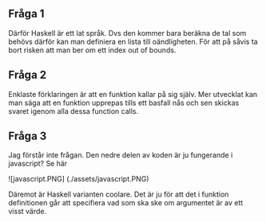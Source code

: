## Fråga 1
Därför Haskell är ett lat språk. Dvs den kommer bara beräkna de tal som behövs därför kan man definiera en lista till oändligheten. För att på såvis ta bort risken att man ber om ett index out of bounds.

## Fråga 2
Enklaste förklaringen är att en funktion kallar på sig själv. Mer utvecklat kan man säga att en funktion upprepas tills ett basfall nås och sen skickas svaret igenom alla dessa function calls.

## Fråga 3
Jag förstår inte frågan. Den nedre delen av koden är ju fungerande i javascript? Se här

![javascript.PNG] (./assets/javascript.PNG)

Däremot är Haskell varianten coolare. Det är ju för att det i funktion definitionen går att specifiera vad som ska ske om argumentet är av ett visst värde.